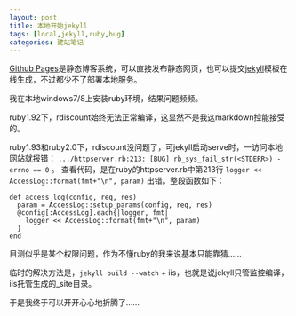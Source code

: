 ```yaml
---
layout: post
title: 本地开始jekyll
tags: [local,jekyll,ruby,bug]
categories: 建站笔记
---
```

[Github Pages][1]是静态博客系统，可以直接发布静态网页，也可以提交[jekyll][2]模板在线生成，不过都少不了部署本地服务。

我在本地windows7/8上安装ruby环境，结果问题频频。

ruby1.92下，rdiscount始终无法正常编译，这显然不是我这markdown控能接受的。

ruby1.93和ruby2.0下，rdiscount没问题了，可jekyll启动serve时，一访问本地网站就报错： `.../httpserver.rb:213: [BUG] rb_sys_fail_str(<STDERR>) - errno == 0` 。
查看代码，是在ruby的httpserver.rb中第213行 `logger << AccessLog::format(fmt+"\n", param)` 出错。整段函数如下：

    def access_log(config, req, res)
      param = AccessLog::setup_params(config, req, res)
      @config[:AccessLog].each{|logger, fmt|
        logger << AccessLog::format(fmt+"\n", param)
      }
    end

目测似乎是某个权限问题，作为不懂ruby的我来说基本只能靠猜……

临时的解决方法是，`jekyll build --watch` + iis，也就是说jekyll只管监控编译，iis托管生成的_site目录。

于是我终于可以开开心心地折腾了……

[1]:http://pages.github.com
[2]:http://jekyllrb.com